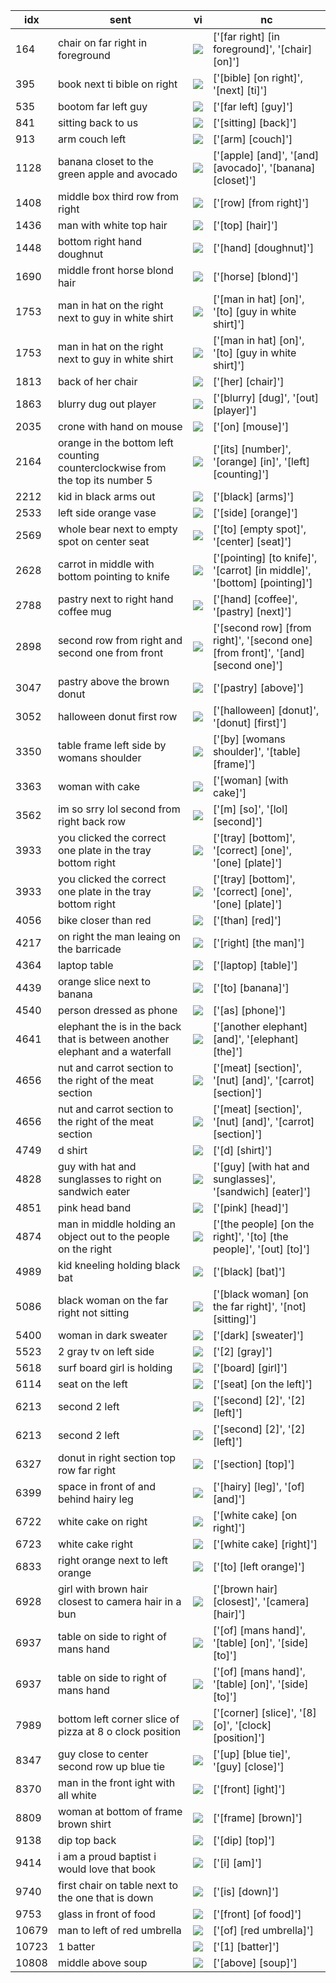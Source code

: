 | idx | sent | vi | nc |
| --- | --- | --- | --- |
| 164 | chair on far right in foreground | ![](visual-p1/refcoco_unc_ref789_idx164_pred_bad.png) | ['[far right] [in foreground]', '[chair] [on]'] |
| 395 | book next ti bible on right | ![](visual-p1/refcoco_unc_ref2003_idx395_pred_bad.png) | ['[bible] [on right]', '[next] [ti]'] |
| 535 | bootom far left guy | ![](visual-p1/refcoco_unc_ref2678_idx535_pred_bad.png) | ['[far left] [guy]'] |
| 841 | sitting back to us | ![](visual-p1/refcoco_unc_ref4020_idx841_pred_bad.png) | ['[sitting] [back]'] |
| 913 | arm couch left | ![](visual-p1/refcoco_unc_ref4321_idx913_pred_bad.png) | ['[arm] [couch]'] |
| 1128 | banana closet to the green apple and avocado | ![](visual-p1/refcoco_unc_ref5283_idx1128_pred_bad.png) | ['[apple] [and]', '[and] [avocado]', '[banana] [closet]'] |
| 1408 | middle box third row from right | ![](visual-p1/refcoco_unc_ref6711_idx1408_pred_bad.png) | ['[row] [from right]'] |
| 1436 | man with white top hair | ![](visual-p1/refcoco_unc_ref6737_idx1436_pred_bad.png) | ['[top] [hair]'] |
| 1448 | bottom right hand doughnut | ![](visual-p1/refcoco_unc_ref6868_idx1448_pred_bad.png) | ['[hand] [doughnut]'] |
| 1690 | middle front horse blond hair | ![](visual-p1/refcoco_unc_ref7888_idx1690_pred_bad.png) | ['[horse] [blond]'] |
| 1753 | man in hat on the right next to guy in white shirt | ![](visual-p1/refcoco_unc_ref8164_idx1753_pred_bad.png) | ['[man in hat] [on]', '[to] [guy in white shirt]'] |
| 1753 | man in hat on the right next to guy in white shirt | ![](visual-p1/refcoco_unc_ref8164_idx1753_pred_bad.png) | ['[man in hat] [on]', '[to] [guy in white shirt]'] |
| 1813 | back of her chair | ![](visual-p1/refcoco_unc_ref8446_idx1813_pred_bad.png) | ['[her] [chair]'] |
| 1863 | blurry dug out player | ![](visual-p1/refcoco_unc_ref8665_idx1863_pred_bad.png) | ['[blurry] [dug]', '[out] [player]'] |
| 2035 | crone with hand on mouse | ![](visual-p1/refcoco_unc_ref9450_idx2035_pred_bad.png) | ['[on] [mouse]'] |
| 2164 | orange in the bottom left counting counterclockwise from the top its number 5 | ![](visual-p1/refcoco_unc_ref10179_idx2164_pred_bad.png) | ['[its] [number]', '[orange] [in]', '[left] [counting]'] |
| 2212 | kid in black arms out | ![](visual-p1/refcoco_unc_ref10325_idx2212_pred_bad.png) | ['[black] [arms]'] |
| 2533 | left side orange vase | ![](visual-p1/refcoco_unc_ref11667_idx2533_pred_bad.png) | ['[side] [orange]'] |
| 2569 | whole bear next to empty spot on center seat | ![](visual-p1/refcoco_unc_ref11775_idx2569_pred_bad.png) | ['[to] [empty spot]', '[center] [seat]'] |
| 2628 | carrot in middle with bottom pointing to knife | ![](visual-p1/refcoco_unc_ref12009_idx2628_pred_bad.png) | ['[pointing] [to knife]', '[carrot] [in middle]', '[bottom] [pointing]'] |
| 2788 | pastry next to right hand coffee mug | ![](visual-p1/refcoco_unc_ref12627_idx2788_pred_bad.png) | ['[hand] [coffee]', '[pastry] [next]'] |
| 2898 | second row from right and second one from front | ![](visual-p1/refcoco_unc_ref13007_idx2898_pred_bad.png) | ['[second row] [from right]', '[second one] [from front]', '[and] [second one]'] |
| 3047 | pastry above the brown donut | ![](visual-p1/refcoco_unc_ref13649_idx3047_pred_bad.png) | ['[pastry] [above]'] |
| 3052 | halloween donut first row | ![](visual-p1/refcoco_unc_ref13651_idx3052_pred_bad.png) | ['[halloween] [donut]', '[donut] [first]'] |
| 3350 | table frame left side by womans shoulder | ![](visual-p1/refcoco_unc_ref15269_idx3350_pred_bad.png) | ['[by] [womans shoulder]', '[table] [frame]'] |
| 3363 | woman with cake | ![](visual-p1/refcoco_unc_ref15323_idx3363_pred_bad.png) | ['[woman] [with cake]'] |
| 3562 | im so srry lol second from right back row | ![](visual-p1/refcoco_unc_ref16237_idx3562_pred_bad.png) | ['[m] [so]', '[lol] [second]'] |
| 3933 | you clicked the correct one plate in the tray bottom right | ![](visual-p1/refcoco_unc_ref17827_idx3933_pred_bad.png) | ['[tray] [bottom]', '[correct] [one]', '[one] [plate]'] |
| 3933 | you clicked the correct one plate in the tray bottom right | ![](visual-p1/refcoco_unc_ref17827_idx3933_pred_bad.png) | ['[tray] [bottom]', '[correct] [one]', '[one] [plate]'] |
| 4056 | bike closer than red | ![](visual-p1/refcoco_unc_ref18361_idx4056_pred_bad.png) | ['[than] [red]'] |
| 4217 | on right the man leaing on the barricade | ![](visual-p1/refcoco_unc_ref19171_idx4217_pred_bad.png) | ['[right] [the man]'] |
| 4364 | laptop table | ![](visual-p1/refcoco_unc_ref20159_idx4364_pred_bad.png) | ['[laptop] [table]'] |
| 4439 | orange slice next to banana | ![](visual-p1/refcoco_unc_ref20397_idx4439_pred_bad.png) | ['[to] [banana]'] |
| 4540 | person dressed as phone | ![](visual-p1/refcoco_unc_ref21076_idx4540_pred_bad.png) | ['[as] [phone]'] |
| 4641 | elephant the is in the back that is between another elephant and a waterfall | ![](visual-p1/refcoco_unc_ref21729_idx4641_pred_bad.png) | ['[another elephant] [and]', '[elephant] [the]'] |
| 4656 | nut and carrot section to the right of the meat section | ![](visual-p1/refcoco_unc_ref21842_idx4656_pred_bad.png) | ['[meat] [section]', '[nut] [and]', '[carrot] [section]'] |
| 4656 | nut and carrot section to the right of the meat section | ![](visual-p1/refcoco_unc_ref21842_idx4656_pred_bad.png) | ['[meat] [section]', '[nut] [and]', '[carrot] [section]'] |
| 4749 | d shirt | ![](visual-p1/refcoco_unc_ref22067_idx4749_pred_bad.png) | ['[d] [shirt]'] |
| 4828 | guy with hat and sunglasses to right on sandwich eater | ![](visual-p1/refcoco_unc_ref22185_idx4828_pred_bad.png) | ['[guy] [with hat and sunglasses]', '[sandwich] [eater]'] |
| 4851 | pink head band | ![](visual-p1/refcoco_unc_ref22261_idx4851_pred_bad.png) | ['[pink] [head]'] |
| 4874 | man in middle holding an object out to the people on the right | ![](visual-p1/refcoco_unc_ref22286_idx4874_pred_bad.png) | ['[the people] [on the right]', '[to] [the people]', '[out] [to]'] |
| 4989 | kid kneeling holding black bat | ![](visual-p1/refcoco_unc_ref22811_idx4989_pred_bad.png) | ['[black] [bat]'] |
| 5086 | black woman on the far right not sitting | ![](visual-p1/refcoco_unc_ref23095_idx5086_pred_bad.png) | ['[black woman] [on the far right]', '[not] [sitting]'] |
| 5400 | woman in dark sweater | ![](visual-p1/refcoco_unc_ref24301_idx5400_pred_bad.png) | ['[dark] [sweater]'] |
| 5523 | 2 gray tv on left side | ![](visual-p1/refcoco_unc_ref24829_idx5523_pred_bad.png) | ['[2] [gray]'] |
| 5618 | surf board girl is holding | ![](visual-p1/refcoco_unc_ref25365_idx5618_pred_bad.png) | ['[board] [girl]'] |
| 6114 | seat on the left | ![](visual-p1/refcoco_unc_ref27481_idx6114_pred_bad.png) | ['[seat] [on the left]'] |
| 6213 | second 2 left | ![](visual-p1/refcoco_unc_ref28010_idx6213_pred_bad.png) | ['[second] [2]', '[2] [left]'] |
| 6213 | second 2 left | ![](visual-p1/refcoco_unc_ref28010_idx6213_pred_bad.png) | ['[second] [2]', '[2] [left]'] |
| 6327 | donut in right section top row far right | ![](visual-p1/refcoco_unc_ref28509_idx6327_pred_bad.png) | ['[section] [top]'] |
| 6399 | space in front of and behind hairy leg | ![](visual-p1/refcoco_unc_ref28683_idx6399_pred_bad.png) | ['[hairy] [leg]', '[of] [and]'] |
| 6722 | white cake on right | ![](visual-p1/refcoco_unc_ref30207_idx6722_pred_bad.png) | ['[white cake] [on right]'] |
| 6723 | white cake right | ![](visual-p1/refcoco_unc_ref30207_idx6723_pred_bad.png) | ['[white cake] [right]'] |
| 6833 | right orange next to left orange | ![](visual-p1/refcoco_unc_ref30715_idx6833_pred_bad.png) | ['[to] [left orange]'] |
| 6928 | girl with brown hair closest to camera hair in a bun | ![](visual-p1/refcoco_unc_ref31118_idx6928_pred_bad.png) | ['[brown hair] [closest]', '[camera] [hair]'] |
| 6937 | table on side to right of mans hand | ![](visual-p1/refcoco_unc_ref31212_idx6937_pred_bad.png) | ['[of] [mans hand]', '[table] [on]', '[side] [to]'] |
| 6937 | table on side to right of mans hand | ![](visual-p1/refcoco_unc_ref31212_idx6937_pred_bad.png) | ['[of] [mans hand]', '[table] [on]', '[side] [to]'] |
| 7989 | bottom left corner slice of pizza at 8 o clock position | ![](visual-p1/refcoco_unc_ref36778_idx7989_pred_bad.png) | ['[corner] [slice]', '[8] [o]', '[clock] [position]'] |
| 8347 | guy close to center second row up blue tie | ![](visual-p1/refcoco_unc_ref38501_idx8347_pred_bad.png) | ['[up] [blue tie]', '[guy] [close]'] |
| 8370 | man in the front ight with all white | ![](visual-p1/refcoco_unc_ref38581_idx8370_pred_bad.png) | ['[front] [ight]'] |
| 8809 | woman at bottom of frame brown shirt | ![](visual-p1/refcoco_unc_ref40611_idx8809_pred_bad.png) | ['[frame] [brown]'] |
| 9138 | dip top back | ![](visual-p1/refcoco_unc_ref42105_idx9138_pred_bad.png) | ['[dip] [top]'] |
| 9414 | i am a proud baptist i would love that book | ![](visual-p1/refcoco_unc_ref43041_idx9414_pred_bad.png) | ['[i] [am]'] |
| 9740 | first chair on table next to the one that is down | ![](visual-p1/refcoco_unc_ref44530_idx9740_pred_bad.png) | ['[is] [down]'] |
| 9753 | glass in front of food | ![](visual-p1/refcoco_unc_ref44563_idx9753_pred_bad.png) | ['[front] [of food]'] |
| 10679 | man to left of red umbrella | ![](visual-p1/refcoco_unc_ref49326_idx10679_pred_bad.png) | ['[of] [red umbrella]'] |
| 10723 | 1 batter | ![](visual-p1/refcoco_unc_ref49564_idx10723_pred_bad.png) | ['[1] [batter]'] |
| 10808 | middle above soup | ![](visual-p1/refcoco_unc_ref49874_idx10808_pred_bad.png) | ['[above] [soup]'] |